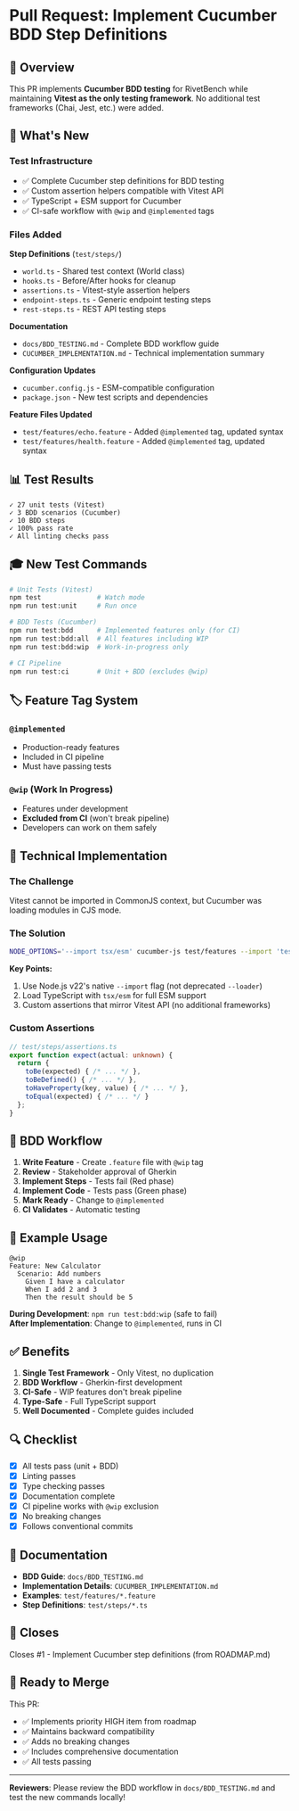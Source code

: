 # Pull Request: Implement Cucumber BDD Step Definitions

## 🎯 Overview

This PR implements **Cucumber BDD testing** for RivetBench while maintaining **Vitest as the only testing framework**. No additional test frameworks (Chai, Jest, etc.) were added.

## 🚀 What's New

### Test Infrastructure
- ✅ Complete Cucumber step definitions for BDD testing
- ✅ Custom assertion helpers compatible with Vitest API
- ✅ TypeScript + ESM support for Cucumber
- ✅ CI-safe workflow with `@wip` and `@implemented` tags

### Files Added

**Step Definitions** (`test/steps/`)
- `world.ts` - Shared test context (World class)
- `hooks.ts` - Before/After hooks for cleanup
- `assertions.ts` - Vitest-style assertion helpers
- `endpoint-steps.ts` - Generic endpoint testing steps
- `rest-steps.ts` - REST API testing steps

**Documentation**
- `docs/BDD_TESTING.md` - Complete BDD workflow guide
- `CUCUMBER_IMPLEMENTATION.md` - Technical implementation summary

**Configuration Updates**
- `cucumber.config.js` - ESM-compatible configuration
- `package.json` - New test scripts and dependencies

**Feature Files Updated**
- `test/features/echo.feature` - Added `@implemented` tag, updated syntax
- `test/features/health.feature` - Added `@implemented` tag, updated syntax

## 📊 Test Results

```
✓ 27 unit tests (Vitest)
✓ 3 BDD scenarios (Cucumber)
✓ 10 BDD steps
✓ 100% pass rate
✓ All linting checks pass
```

## 🎓 New Test Commands

```bash
# Unit Tests (Vitest)
npm test              # Watch mode
npm run test:unit     # Run once

# BDD Tests (Cucumber)
npm run test:bdd      # Implemented features only (for CI)
npm run test:bdd:all  # All features including WIP
npm run test:bdd:wip  # Work-in-progress only

# CI Pipeline
npm run test:ci       # Unit + BDD (excludes @wip)
```

## 🏷️ Feature Tag System

### `@implemented`
- Production-ready features
- Included in CI pipeline
- Must have passing tests

### `@wip` (Work In Progress)
- Features under development
- **Excluded from CI** (won't break pipeline)
- Developers can work on them safely

## 🔧 Technical Implementation

### The Challenge
Vitest cannot be imported in CommonJS context, but Cucumber was loading modules in CJS mode.

### The Solution
```bash
NODE_OPTIONS='--import tsx/esm' cucumber-js test/features --import 'test/steps/*.ts'
```

**Key Points:**
1. Use Node.js v22's native `--import` flag (not deprecated `--loader`)
2. Load TypeScript with `tsx/esm` for full ESM support
3. Custom assertions that mirror Vitest API (no additional frameworks)

### Custom Assertions
```typescript
// test/steps/assertions.ts
export function expect(actual: unknown) {
  return {
    toBe(expected) { /* ... */ },
    toBeDefined() { /* ... */ },
    toHaveProperty(key, value) { /* ... */ },
    toEqual(expected) { /* ... */ }
  };
}
```

## 🎯 BDD Workflow

1. **Write Feature** - Create `.feature` file with `@wip` tag
2. **Review** - Stakeholder approval of Gherkin
3. **Implement Steps** - Tests fail (Red phase)
4. **Implement Code** - Tests pass (Green phase)
5. **Mark Ready** - Change to `@implemented`
6. **CI Validates** - Automatic testing

## 📝 Example Usage

```gherkin
@wip
Feature: New Calculator
  Scenario: Add numbers
    Given I have a calculator
    When I add 2 and 3
    Then the result should be 5
```

**During Development**: `npm run test:bdd:wip` (safe to fail)  
**After Implementation**: Change to `@implemented`, runs in CI

## ✅ Benefits

1. **Single Test Framework** - Only Vitest, no duplication
2. **BDD Workflow** - Gherkin-first development
3. **CI-Safe** - WIP features don't break pipeline
4. **Type-Safe** - Full TypeScript support
5. **Well Documented** - Complete guides included

## 🔍 Checklist

- [x] All tests pass (unit + BDD)
- [x] Linting passes
- [x] Type checking passes
- [x] Documentation complete
- [x] CI pipeline works with `@wip` exclusion
- [x] No breaking changes
- [x] Follows conventional commits

## 📖 Documentation

- **BDD Guide**: `docs/BDD_TESTING.md`
- **Implementation Details**: `CUCUMBER_IMPLEMENTATION.md`
- **Examples**: `test/features/*.feature`
- **Step Definitions**: `test/steps/*.ts`

## 🎉 Closes

Closes #1 - Implement Cucumber step definitions (from ROADMAP.md)

## 🚦 Ready to Merge

This PR:
- ✅ Implements priority HIGH item from roadmap
- ✅ Maintains backward compatibility
- ✅ Adds no breaking changes
- ✅ Includes comprehensive documentation
- ✅ All tests passing

---

**Reviewers**: Please review the BDD workflow in `docs/BDD_TESTING.md` and test the new commands locally!
